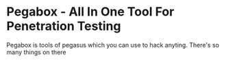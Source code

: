 # Pegabox - All In One Tool For Penetration Testing
Pegabox is tools of pegasus which you can use to hack anyting. There's so many things on there
